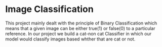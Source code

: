 # Image Classification

This project mainly dealt with the principle of Binary Classification which means that a given image can be either true(1) or false(0) to a particular reference.
In our project we build a cat-non cat Classifier in which our model would classify images based whther that are cat or not.
